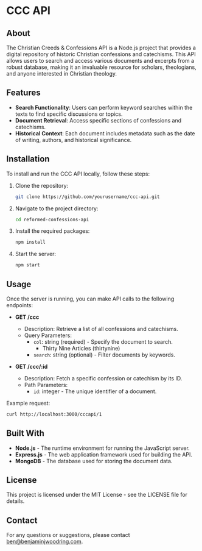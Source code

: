# CCC API

## About
The Christian Creeds & Confessions API is a Node.js project that provides a digital repository of historic Christian confessions and catechisms. This API allows users to search and access various documents and excerpts from a robust database, making it an invaluable resource for scholars, theologians, and anyone interested in Christian theology.

## Features
- **Search Functionality**: Users can perform keyword searches within the texts to find specific discussions or topics.
- **Document Retrieval**: Access specific sections of confessions and catechisms.
- **Historical Context**: Each document includes metadata such as the date of writing, authors, and historical significance.

## Installation

To install and run the CCC API locally, follow these steps:

1. Clone the repository:
   ```bash
   git clone https://github.com/yourusername/ccc-api.git
   ```
2. Navigate to the project directory:
   ```bash
   cd reformed-confessions-api
   ```
3. Install the required packages:
   ```bash
   npm install
   ```
4. Start the server:
   ```bash
   npm start
   ```

## Usage

Once the server is running, you can make API calls to the following endpoints:

- **GET /ccc**
  - Description: Retrieve a list of all confessions and catechisms.
  - Query Parameters:
    - `col`: string (required) - Specify the document to search.
        - Thirty Nine Articles (thirtynine)
    - `search`: string (optional) - Filter documents by keywords.

- **GET /ccc/:id**
  - Description: Fetch a specific confession or catechism by its ID.
  - Path Parameters:
    - `id`: integer - The unique identifier of a document.

Example request:
```bash
curl http://localhost:3000/cccapi/1
```

## Built With
- **Node.js** - The runtime environment for running the JavaScript server.
- **Express.js** - The web application framework used for building the API.
- **MongoDB** - The database used for storing the document data.


## License
This project is licensed under the MIT License - see the LICENSE file for details.

## Contact
For any questions or suggestions, please contact [ben@benjaminjwoodring.com](mailto:ben@benjaminjwoodring.com).
